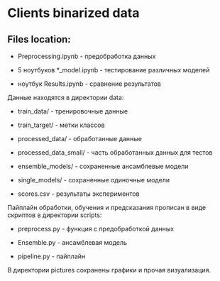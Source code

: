 # Clients binarized data

## Files location: 

- Preprocessing.ipynb - предобработка данных

- 5 ноутбуков *_model.ipynb - тестирование различных моделей

- ноутбук Results.ipynb - сравнение результатов



Данные находятся в директории data:

- train_data/ - тренировочные данные

- train_target/ - метки классов

- processed_data/ - обработанные данные

- processed_data_small/ - часть обработанных данных для тестов

- ensemble_models/ - сохраненные ансамблевые модели 

- single_models/ - сохраненные одиночные модели

- scores.csv - результаты экспериментов



Пайплайн обработки, обучения и предсказания прописан в виде скриптов в директории scripts:

- preprocess.py - функция с предобработкой данных

- Ensemble.py - ансамблевая модель

- pipeline.py - пайплайн



В директории pictures сохранены графики и прочая визуализация.